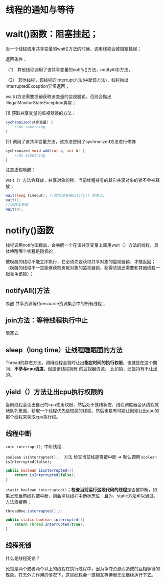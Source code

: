 # 线程的通知与等待

# wait()函数：阻塞挂起；

当一个线程调用共享变量的wait()方法的时候，调用线程会被阻塞挂起；

返回条件：

（1） 其他线程调用了该共享变量的notify()方法，notifyAll()方法，

（2） 其他线程，该线程的interrupt方法(中断该方法)，线程抛出InterruptedException异常返回；

wait()方法需要提前获取该变量的监视器锁，否则会抛出IllegalMonitorStateException异常；



(1) 获取共享变量的监视器锁的方法：

```java
sychronized(共享变量) {
    //do something
}
```

(2) 调用了该共享变量方法，该方法使用了sychronized方法进行修饰

```java
sychronized void add(int a, int b) {
    //do something
}
```

注意虚假唤醒：

wait（）方法会释放，共享对象的锁，当前线程持有的其它共享对象的锁不会被释放；



```java
wait(long timeout); //超时没有被notify() 则停止;
wait();
//函数本质是
wait(0);
```



# notify()函数

线程调用notify函数后，会唤醒一个在该共享变量上调用wait（）方法的线程，具体唤醒哪个线程是随机的；

被唤醒的线程不能立即执行，它必须先要获取共享对象的监视器锁，才能返回；（唤醒的线程不一定能够获取贡献对象的监视器锁，获得该锁还需要和其他线程一起竞争该锁）；



## notifyAll()方法

唤醒 共享资源等待resource资源集合中的所有线程；





## join方法：等待线程执行中止

阻塞式



## sleep（long time）让线程睡眠面的方法

Thread的静态方法，调用线程会暂时让出**指定时间的执行权限**，也就是在这个期间，**不参与cpu调度**，但是该线程拥有 的监视器资源， 比如锁，还是持有不让出的。



## yield（）方法让出cpu执行权限的

当前线程会让出自己的cpu使用权限，然后处于就绪状态，线程调度器会从线程就绪队列里面，获取一个线程优先级较高的线程。然后也是有可能让刚刚让出cpu的那个线程来获取cpu执行权。





## 线程中断

`void interrupt();` 中断线程

`boolean isInterrupted();  ` 方法 检查当前线是否被中断  => 默认调用 `boolean isInterrupted(false);`

```java
public boolean isInterrupted(){
    return isInterrupted(false);
}
```



`static boolean interrupted()`；**检查当前运行这段代码的线程**是否被中断，如果发现当前线程被中断，则会清除线程中断标志位；且为，static方法可以通过，方法直接用；

```java
threadOne.interrupted();//

public static boolean interrupted(){
    return Thread.interrupted(true);
}
```



## 线程死锁

什么是线程死锁？

死锁是两个或者两个以上的线程在执行过程中，因为争夺资源而造成的互相等待的现象，在无外力作用的情况下，这些线程会一直相互等待而无法继续运行下去。





